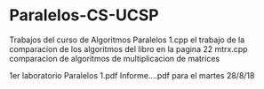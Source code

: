 # Paralelos-CS-UCSP
Trabajos del curso de Algoritmos Paralelos
1.cpp el trabajo de la comparacion de los algoritmos del libro en la pagina 22
mtrx.cpp comparacion de algoritmos de multiplicacion de matrices

1er laboratorio 
Paralelos 1.pdf
Informe....pdf 
para el martes 28/8/18
